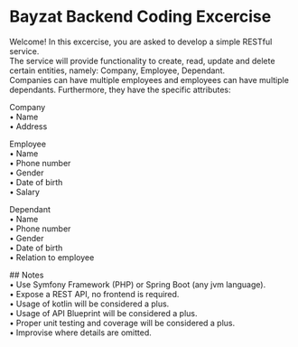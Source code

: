 # Bayzat Backend Coding Excercise<br>
Welcome! In this excercise, you are asked to develop a simple RESTful service.<br>
The service will provide functionality to create, read, update and delete certain entities, namely: Company, Employee, Dependant.<br>
Companies can have multiple employees and employees can have multiple dependants. Furthermore, they have the specific attributes:</p>
<p>Company<br>
• Name<br>
• Address</p>
<p>Employee<br>
• Name<br>
• Phone number<br>
• Gender<br>
• Date of birth<br>
• Salary</p>
<p>Dependant<br>
• Name<br>
• Phone number<br>
• Gender<br>
• Date of birth<br>
• Relation to employee</p>
## Notes <br>
• Use Symfony Framework (PHP) or Spring Boot (any jvm language).<br>
• Expose a REST API, no frontend is required.<br>
• Usage of kotlin will be considered a plus.<br>
• Usage of API Blueprint will be considered a plus.<br>
• Proper unit testing and coverage will be considered a plus.<br>
• Improvise where details are omitted.</p>
